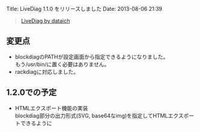 Title: LiveDiag 1.1.0 をリリースしました
Date: 2013-08-06 21:39

> [LiveDiag by dataich](http://dataich.github.io/LiveDiag/)

## 変更点

- blockdiagのPATHが設定画面から指定できるようになりました。  
もう/usr/bin/に置く必要はありません。
- rackdiagに対応しました。

## 1.2.0での予定

- HTMLエクスポート機能の実装  
blockdiag部分の出力形式(SVG, base64なimg)を指定してHTMLエクスポートできるように